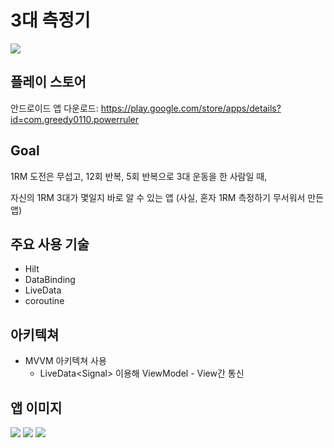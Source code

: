 # 3대 측정기

![](release/banner.png)

## 플레이 스토어

안드로이드 앱 다운로드: https://play.google.com/store/apps/details?id=com.greedy0110.powerruler

## Goal

1RM 도전은 무섭고, 12회 반복, 5회 반복으로 3대 운동을 한 사람일 때,

자신의 1RM 3대가 몇일지 바로 알 수 있는 앱 (사실, 혼자 1RM 측정하기 무서워서 만든 앱)

## 주요 사용 기술

-   Hilt
-   DataBinding
-   LiveData
-   coroutine

## 아키텍쳐

-   MVVM 아키텍쳐 사용
    -   LiveData\<Signal\> 이용해 ViewModel - View간 통신

## 앱 이미지

![](release/rm-recorder-release-1.png)
![](release/rm-recorder-release-2.png)
![](release/rm-recorder-release-3.png)
